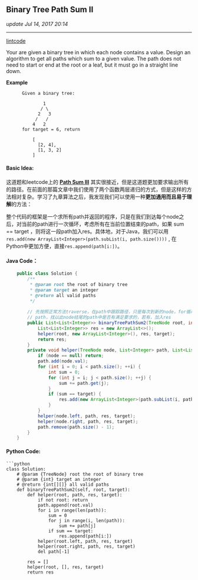 ## Binary Tree Path Sum II
_update Jul 14, 2017 20:14_

---
[lintcode](http://www.lintcode.com/en/problem/binary-tree-path-sum-ii/)  

Your are given a binary tree in which each node contains a value. Design an algorithm to get all paths which sum to a given value. The path does not need to start or end at the root or a leaf, but it must go in a straight line down.

**Example**

          Given a binary tree:
              
                  1
                 / \
                2   3
               /   /
              4   2
          for target = 6, return
              
              [
                [2, 4],
                [1, 3, 2]
              ]
      
#### Basic Idea:
这道题和leetcode上的 **[Path Sum III](https://will-gxz.gitbooks.io/xiaozheng_algo/content/Tree/Path%20Sum%20III.html)** 其实很接近，但是这道题更加要求输出所有的路径。在前面的那篇文章中我们使用了两个函数两层递归的方式，但是这样的方法相对复杂。学习了九章算法之后，我发现我们可以使用一种**更加通用而且易于理解**的方法：  

整个代码的框架是一个求所有path并返回的程序，只是在我们到达每个node之后，对当前的path进行一次循环，考虑所有在当前位置结束的path，如果 sum == target ，则将这一段path加入res。具体地，对于Java，我们可以用 `res.add(new ArrayList<Integer>(path.subList(i, path.size())))` , 在Python中更加方便，直接`res.append(path[i:])`。

#### Java Code：
```java
    public class Solution {
        /**
         * @param root the root of binary tree
         * @param target an integer
         * @return all valid paths
         */
        
        // 先按照正常方法traverse，在path中跟踪路径，只是每次到新的node，for循环当前
        // path，找以此node结尾的path中是否有满足要求的，若有，加入res
        public List<List<Integer>> binaryTreePathSum2(TreeNode root, int target) {
            List<List<Integer>> res = new ArrayList<>();
            helper(root, new ArrayList<Integer>(), res, target);
            return res;
        }
        private void helper(TreeNode node, List<Integer> path, List<List<Integer>> res, int target) {
            if (node == null) return;
            path.add(node.val);
            for (int i = 0; i < path.size(); ++i) {
                int sum = 0;
                for (int j = i; j < path.size(); ++j) {
                    sum += path.get(j);
                }
                if (sum == target) {
                    res.add(new ArrayList<Integer>(path.subList(i, path.size())));
                }
            }
            helper(node.left, path, res, target);
            helper(node.right, path, res, target);
            path.remove(path.size() - 1);
        }    
    }
```

#### Python Code:
    ```python
    class Solution:
        # @param {TreeNode} root the root of binary tree
        # @param {int} target an integer
        # @return {int[][]} all valid paths
        def binaryTreePathSum2(self, root, target):
            def helper(root, path, res, target):
                if not root: return
                path.append(root.val)
                for i in range(len(path)):
                    sum = 0
                    for j in range(i, len(path)):
                        sum += path[j]
                    if sum == target:
                        res.append(path[i:])
                helper(root.left, path, res, target)
                helper(root.right, path, res, target)
                del path[-1]
                
            res = []
            helper(root, [], res, target)
            return res
```